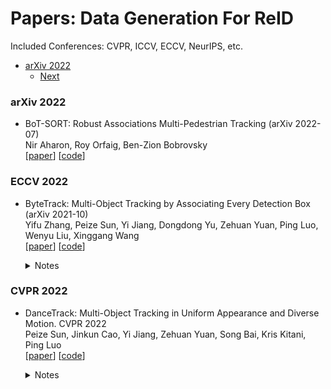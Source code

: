 Papers: Data Generation For ReID
================
Included Conferences: CVPR, ICCV, ECCV, NeurIPS, etc.


-   [arXiv 2022](#arXiv-2022)
    -   [Next](#next)

### arXiv 2022  
+ BoT-SORT: Robust Associations Multi-Pedestrian Tracking (arXiv 2022-07)  
Nir Aharon, Roy Orfaig, Ben-Zion Bobrovsky   
[[paper](https://arxiv.org/abs/2206.14651)]  [[code](https://github.com/NirAharon/BOT-SORT)]


### ECCV 2022  

+ ByteTrack: Multi-Object Tracking by Associating Every Detection Box (arXiv 2021-10)  
Yifu Zhang, Peize Sun, Yi Jiang, Dongdong Yu, Zehuan Yuan, Ping Luo, Wenyu Liu, Xinggang Wang  
[[paper](https://arxiv.org/abs/2110.06864)]  [[code](https://github.com/ifzhang/ByteTrack)]  
  <details>
    <summary>Notes</summary>
     <img src="imgs/mot/byte_track.jpg" width = "267" height = "477" alt="referformer" align=center />  

    - Key points:
         - Low score detection boxes are also associated based on their similarities (IoU) with tracklets to recover true objects and filter out background detections.
         - SOTA performance. MOTA 80.3 HOTA 63.1 on MOT17 and MOTA 77.8 HOTA 61.3 on MOT20.
    </details>


### CVPR 2022  

+ DanceTrack: Multi-Object Tracking in Uniform Appearance and Diverse Motion. CVPR 2022  
Peize Sun, Jinkun Cao, Yi Jiang, Zehuan Yuan, Song Bai, Kris Kitani, Ping Luo   
[[paper](https://arxiv.org/abs/2111.14690)] [[code](https://github.com/DanceTrack/DanceTrack)]
  <details>
    <summary>Notes</summary>
     <img src="imgs/mot/dancetrack.png" width = "643" height = "242" alt="referformer" align=center />  

    - Key points:
         - Proposing a large-scale dataset for multi-human tracking, where humans have similar appearance, diverse motion and extreme articulation.
         - Benchmarking several state-of-the-art trackers on the proposed dataset.
    </details>

